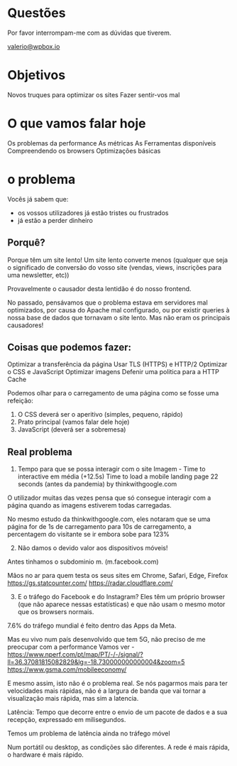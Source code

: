 # Questões

Por favor interrompam-me com as dúvidas que tiverem.

valerio@wpbox.io

# Objetivos

Novos truques para optimizar os sites
Fazer sentir-vos mal

# O que vamos falar hoje

Os problemas da performance
As métricas
As Ferramentas disponíveis
Compreendendo os browsers
Optimizações básicas

# o problema

Vocês já sabem que:

- os vossos utilizadores já estão tristes ou frustrados
- já estão a perder dinheiro

## Porquê?

Porque têm um site lento! Um site lento converte menos (qualquer que seja o significado de conversão do vosso site (vendas, views, inscrições para uma newsletter, etc))

Provavelmente o causador desta lentidão é do nosso frontend.

No passado, pensávamos que o problema estava em servidores mal optimizados, por causa do Apache mal configurado, ou por existir queries à nossa base de dados que tornavam o site lento. Mas não eram os principais causadores!

## Coisas que podemos fazer:

Optimizar a transferência da página
Usar TLS (HTTPS) e HTTP/2
Optimizar o CSS e JavaScript
Optimizar imagens
Defenir uma politica para a HTTP Cache

Podemos olhar para o carregamento de uma página como se fosse uma refeição:

1. O CSS deverá ser o aperitivo (simples, pequeno, rápido)
2. Prato principal (vamos falar dele hoje)
3. JavaScript (deverá ser a sobremesa)

## Real problema

1. Tempo para que se possa interagir com o site
   Imagem - Time to interactive em média (+12.5s)
   Time to load a mobile landing page 22 seconds (antes da pandemia) by thinkwithgoogle.com

O utilizador muitas das vezes pensa que só consegue interagir com a página quando as imagens estiverem todas carregadas.

No mesmo estudo da thinkwithgoogle.com, eles notaram que se uma página for de 1s de carregamento para 10s de carregamento, a percentagem do visitante se ir embora sobe para 123%

2. Não damos o devido valor aos dispositivos móveis!

Antes tinhamos o subdominio m. (m.facebook.com)

Mãos no ar para quem testa os seus sites em Chrome, Safari, Edge, Firefox
https://gs.statcounter.com/
https://radar.cloudflare.com/

3. E o tráfego do Facebook e do Instagram?
   Eles têm um próprio browser (que não aparece nessas estatísticas) e que não usam o mesmo motor que os browsers normais.

7.6% do tráfego mundial é feito dentro das Apps da Meta.

Mas eu vivo num país desenvolvido que tem 5G, não preciso de me preocupar com a performance
Vamos ver - https://www.nperf.com/pt/map/PT/-/-/signal/?ll=36.37081815082829&lg=-18.730000000000004&zoom=5
https://www.gsma.com/mobileeconomy/

E mesmo assim, isto não é o problema real. Se nós pagarmos mais para ter velocidades mais rápidas, não é a largura de banda que vai tornar a visualização mais rápida, mas sim a latencia.

Latência:
Tempo que decorre entre o envio de um pacote de dados e a sua recepção, expressado em milisegundos.

Temos um problema de latência ainda no tráfego móvel

Num portátil ou desktop, as condições são diferentes. A rede é mais rápida, o hardware é mais rápido.

